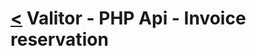 [<](../index.md) Valitor - PHP Api - Invoice reservation
=====================================================
